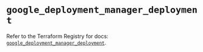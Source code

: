 # `google_deployment_manager_deployment`

Refer to the Terraform Registry for docs: [`google_deployment_manager_deployment`](https://registry.terraform.io/providers/hashicorp/google-beta/6.48.0/docs/resources/google_deployment_manager_deployment).
